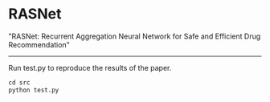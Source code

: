 # RASNet
"RASNet: Recurrent Aggregation Neural Network for Safe and Efficient Drug Recommendation"
***
Run test.py to reproduce the results of the paper.
```python
cd src
python test.py
```

